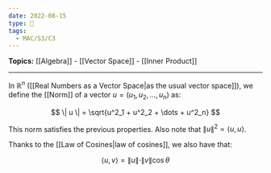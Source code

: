 ```yaml
---
date: 2022-08-15
type: 🧠
tags:
  - MAC/S3/C3
---
```


**Topics:** [[Algebra]] - [[Vector Space]] - [[Inner Product]]

---

In $\mathbb{R}^n$ ([[Real Numbers as a Vector Space|as the usual vector space]]), we define the [[Norm]] of a vector $u = (u_1, u_2, \dots, u_n)$ as:

$$
\| u \| = \sqrt{u^2_1 + u^2_2 + \dots + u^2_n}
$$

This norm satisfies the previous properties. Also note that $\| u \|^2 = \langle u, u \rangle$.

Thanks to the [[Law of Cosines|law of cosines]], we also have that:

$$
\langle u, v \rangle = \| u \| \cdot \| v \| \cos \theta
$$
